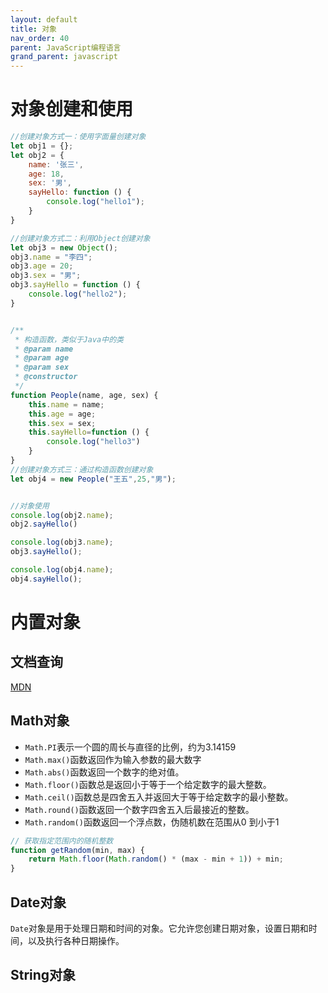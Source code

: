```yaml
---
layout: default
title: 对象
nav_order: 40
parent: JavaScript编程语言
grand_parent: javascript
---
```



# 对象创建和使用

```javascript
//创建对象方式一：使用字面量创建对象
let obj1 = {};
let obj2 = {
    name: '张三',
    age: 18,
    sex: '男',
    sayHello: function () {
        console.log("hello1");
    }
}

//创建对象方式二：利用Object创建对象
let obj3 = new Object();
obj3.name = "李四";
obj3.age = 20;
obj3.sex = "男";
obj3.sayHello = function () {
    console.log("hello2");
}


/**
 * 构造函数，类似于Java中的类
 * @param name
 * @param age
 * @param sex
 * @constructor
 */
function People(name, age, sex) {
    this.name = name;
    this.age = age;
    this.sex = sex;
    this.sayHello=function () {
        console.log("hello3")
    }
}
//创建对象方式三：通过构造函数创建对象
let obj4 = new People("王五",25,"男");


//对象使用
console.log(obj2.name);
obj2.sayHello()

console.log(obj3.name);
obj3.sayHello();

console.log(obj4.name);
obj4.sayHello();
```

# 内置对象

## 文档查询

[MDN](https://developer.mozilla.org/zh-CN/)

## Math对象

- `Math.PI`表示一个圆的周长与直径的比例，约为3.14159
- `Math.max()`函数返回作为输入参数的最大数字
- `Math.abs()`函数返回一个数字的绝对值。
- `Math.floor()`函数总是返回小于等于一个给定数字的最大整数。
- `Math.ceil()`函数总是四舍五入并返回大于等于给定数字的最小整数。
- `Math.round()`函数返回一个数字四舍五入后最接近的整数。
- `Math.random()`函数返回一个浮点数，伪随机数在范围从0 到小于1

```javascript
// 获取指定范围内的随机整数
function getRandom(min, max) {
    return Math.floor(Math.random() * (max - min + 1)) + min;
}
```

## Date对象

`Date`对象是用于处理日期和时间的对象。它允许您创建日期对象，设置日期和时间，以及执行各种日期操作。

## String对象

